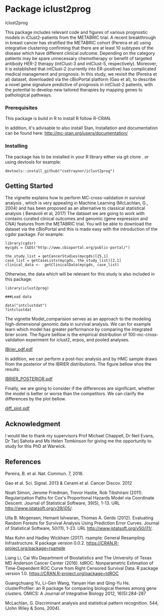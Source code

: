 # Package iclust2prog
iclust2prog



This package includes relevant code and figures of various prognostic models in iClust2-patients from the METABRIC trial.
A recent breakthrough in breast cancer has stratified the METABRIC cohort (Pereira et al) using integrative clustering confirming
that there are at least 10 subtypes of the disease which have different clinical outcome. Depending on
the category patients may be spare unnecessary chemotherapy or benefit of targeted antibody HER-2 therapy
(intClust-3 and intClust-5, respectively). Moreover, it is established that intClust-2 (currently into ER-positive)
has complicated medical management and prognosis. In this study, we revisit the (Pereira et al) dataset, downloaded via the
cBioPortal platform  (Gao et al), to describe a novel gene signature predictive of prognosis in intClust-2 patients, with the
potential to develop new tailored therapies by mapping genes to pathological pathways.

### Prerequisites

This package is build in R to install R follow R-CRAN.

In addition, it's advisable to also install Stan, Installation and documentation can be found here: http://mc-stan.org/users/documentation/

### Installing
The package has to be installed in your R library either via git clone . or using devtools for example:
```
devtools::install_github("csetraynor/iclust2prog")
```

## Getting Started

The vignette explains how to perform MC-cross-validation in survival analysis , which is very appealing in Machine Learning (McLachlan, G., 2004) and has been proposed as an alternative to classical statistical analysis ( Benavoli et al, 2017)
The dataset we are going to work with contains curated clinical outcomes and genomic (gene expression and CNA) features from the METABRIC trial.
You will be able to download the dataset via the cBioPortal and this is made easy with the introduction of the cgdsr package.
For example:

```
library(cgdsr)
mycgds = CGDS("http://www.cbioportal.org/public-portal/")

the_study_list = getCancerStudies(mycgds)[25,1]
case_list = getCaseLists(mycgds, the_study_list)[2,1]
clinical_data <-  getClinicalData(mycgds, case_list)
```

Otherwise, the data which will be relevant for this study is also included in this package:
```
library(iclust2prog)

###Load data

data("intclustdat")
?intclustdat

```
The vignette Model_comparision serves as an approach to the modeling high-dimensional genomic data in survival analysis. We can for example learn which model has greater performance by comparing the integrated brier score. The figure belllow is the empirical distribution of 100-mc-cross-validation experiment for iclust2, erpos, and pooled analyses.

[IBrier_pdf.pdf](https://github.com/csetraynor/iclust2prog/files/2040747/IBrier_pdf.pdf)

In addition, we can perform a post-hoc analysis and by HMC sample draws from the posterior of the IBRIER distributions. The figure bellow shos the results:

[IBRIER_POSTERIOR.pdf](https://github.com/csetraynor/iclust2prog/files/2040757/IBRIER_POSTERIOR.pdf)

Finally, we are going to consider if the differences are significant, whether the model is better or worse than the competitors. We can clarify the differences by the plot bellow.

[diff_plot.pdf](https://github.com/csetraynor/iclust2prog/files/2040766/diff_plot.pdf)



## Acknowledgment

I would like to thank my supervisors Prof Michael Chappell,
Dr Neil Evans, Dr Tarj Sahota and Ms Helen Tomkinson for giving me the opportunity to study for this PhD at Warwick. 

## References

  Pereira, B. et al. Nat. Commun. 7, 2016.
  
  Gao et al. Sci. Signal. 2013 & Cerami et al. Cancer Discov. 2012

Noah Simon, Jerome Friedman, Trevor Hastie, Rob Tibshirani (2011).
  Regularization Paths for Cox's Proportional Hazards Model via
  Coordinate Descent. Journal of Statistical Software, 39(5), 1-13. URL
  http://www.jstatsoft.org/v39/i05/.

Ulla B. Mogensen, Hemant Ishwaran, Thomas A. Gerds (2012). Evaluating
  Random Forests for Survival Analysis Using Prediction Error Curves.
  Journal of Statistical Software, 50(11), 1-23. URL
  http://www.jstatsoft.org/v50/i11/.

Max Kuhn and Hadley Wickham (2017). rsample: General Resampling
  Infrastructure. R package version 0.0.2.
  https://CRAN.R-project.org/package=rsample
  
Liang Li, Cai Wu Department of Biostatistics and The University of Texas MD
  Anderson Cancer Center (2016). tdROC: Nonparametric Estimation of
  Time-Dependent ROC Curve from Right Censored Survival Data. R package version
  1.0. https://CRAN.R-project.org/package=tdROC

Guangchuang Yu, Li-Gen Wang, Yanyan Han and Qing-Yu He. clusterProfiler: an R
  package for comparing biological themes among gene clusters. OMICS: A Journal
  of Integrative Biology 2012, 16(5):284-287

McLachlan, G. Discriminant analysis and statistical pattern recognition. 544, (John Wiley & Sons, 2004).


